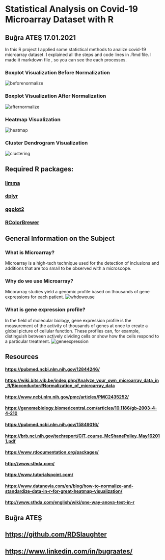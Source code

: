 # Statistical Analysis on Covid-19 Microarray Dataset with R
## Buğra ATEŞ 17.01.2021

In this R project I applied some statistical methods to analize covid-19 microarray dataset. 
I explained all the steps and code lines in .Rmd file. I made it markdown file , so you can see the each processes.

### Boxplot Visualization Before Normalization
![beforenormalize](https://user-images.githubusercontent.com/49213911/105470905-30092200-5cab-11eb-8d6f-621b01f89618.png)

### Boxplot Visualization After Normalization
![afternormalize](https://user-images.githubusercontent.com/49213911/105470924-38615d00-5cab-11eb-9b8b-ba1c84d03844.png)

### Heatmap Visualization
![heatmap](https://user-images.githubusercontent.com/49213911/105470980-4b742d00-5cab-11eb-9cf5-9672d9f75626.png)

### Cluster Dendrogram Visualization
![clustering](https://user-images.githubusercontent.com/49213911/105471044-60e95700-5cab-11eb-8494-2cb7dc32f2cf.png)

## Required R packages: 
### [limma](https://bioconductor.org/packages/release/bioc/html/limma.html)
### [dplyr](https://www.rdocumentation.org/packages/dplyr/versions/0.7.8)
### [ggplot2](https://cran.r-project.org/web/packages/ggplot2/index.html)
### [RColorBrewer](https://cran.r-project.org/web/packages/RColorBrewer/index.html)

## General Information on the Subject 
### What is Microarray?
Microarray is a high-tech technique used for the detection of inclusions and additions that are too small to be observed with a microscope.
### Why do we use Microarray?
Micorarray studies yield a genomic profile based on thousands of gene expressions for each patient.
![whdoweuse](https://user-images.githubusercontent.com/49213911/105472702-5039e080-5cad-11eb-956d-ef96ff954e32.png)
### What is gene expression profile?
In the field of molecular biology, gene expression profile is the measurement of the activity of thousands of genes at once to create a global picture of cellular function. These profiles can, for example, distinguish between actively dividing cells or show how the cells respond to a particular treatment.
![geneexpression](https://user-images.githubusercontent.com/49213911/105472800-66e03780-5cad-11eb-918e-2afa14a5d610.jpg)



## Resources
#### https://pubmed.ncbi.nlm.nih.gov/12844246/
#### https://wiki.bits.vib.be/index.php/Analyze_your_own_microarray_data_in_R/Bioconductor#Normalization_of_microarray_data
#### https://www.ncbi.nlm.nih.gov/pmc/articles/PMC2435252/
#### https://genomebiology.biomedcentral.com/articles/10.1186/gb-2003-4-4-210
#### https://pubmed.ncbi.nlm.nih.gov/15849016/
#### https://brb.nci.nih.gov/techreport/CIT_course_McShanePolley_May162011.pdf
#### https://www.rdocumentation.org/packages/
#### http://www.sthda.com/
#### https://www.tutorialspoint.com/
#### https://www.datanovia.com/en/blog/how-to-normalize-and-standardize-data-in-r-for-great-heatmap-visualization/
#### http://www.sthda.com/english/wiki/one-way-anova-test-in-r

##
## Buğra ATEŞ 
## https://github.com/RDSlaughter
## https://www.linkedin.com/in/bugraates/
